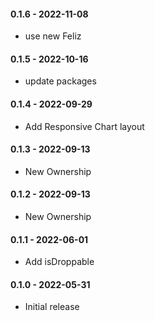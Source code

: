 #### 0.1.6 - 2022-11-08
* use new Feliz
#### 0.1.5 - 2022-10-16
* update packages
#### 0.1.4 - 2022-09-29
* Add Responsive Chart layout
#### 0.1.3 - 2022-09-13
* New Ownership
#### 0.1.2 - 2022-09-13
* New Ownership
#### 0.1.1 - 2022-06-01
* Add isDroppable
#### 0.1.0 - 2022-05-31
* Initial release
